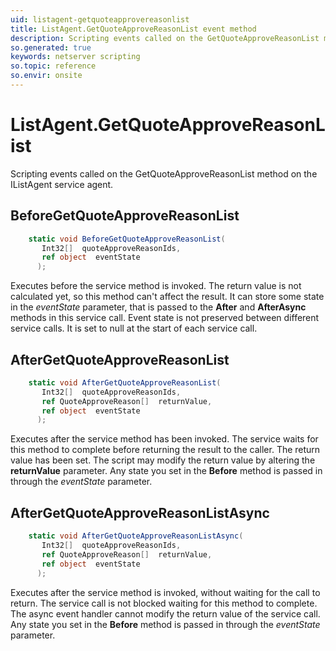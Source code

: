 ```yaml
---
uid: listagent-getquoteapprovereasonlist
title: ListAgent.GetQuoteApproveReasonList event method
description: Scripting events called on the GetQuoteApproveReasonList method on the ListAgent service agent.
so.generated: true
keywords: netserver scripting
so.topic: reference
so.envir: onsite
---
```

# ListAgent.GetQuoteApproveReasonList

Scripting events called on the <see cref='M:IListAgent.GetQuoteApproveReasonList'>GetQuoteApproveReasonList</see> method on the <see cref='IListAgent'>IListAgent</see>  service agent.

## BeforeGetQuoteApproveReasonList
```cs
    static void BeforeGetQuoteApproveReasonList(
       Int32[]  quoteApproveReasonIds,
       ref object  eventState
      );
```
Executes before the service method is invoked.
The return value is not calculated yet, so this method can't affect the result.
It can store some state in the *eventState* parameter, that is passed to the **After** and **AfterAsync** methods in this service call.
Event state is not preserved between different service calls. It is set to null at the start of each service call.
## AfterGetQuoteApproveReasonList
```cs
    static void AfterGetQuoteApproveReasonList(
       Int32[]  quoteApproveReasonIds,
       ref QuoteApproveReason[]  returnValue,
       ref object  eventState
      );
```
Executes after the service method has been invoked. The service waits for this method to complete before returning the result to the caller.
The return value has been set. The script may modify the return value by altering the **returnValue** parameter.
Any state you set in the **Before** method is passed in through the *eventState* parameter.
## AfterGetQuoteApproveReasonListAsync
```cs
    static void AfterGetQuoteApproveReasonListAsync(
       Int32[]  quoteApproveReasonIds,
       ref QuoteApproveReason[]  returnValue,
       ref object  eventState
      );
```
Executes after the service method is invoked, without waiting for the call to return.
The service call is not blocked waiting for this method to complete.
The async event handler cannot modify the return value of the service call.
Any state you set in the **Before** method is passed in through the *eventState* parameter.

